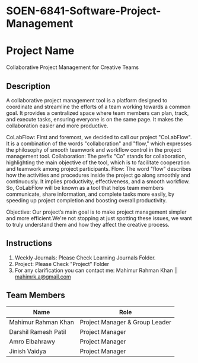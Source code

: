 # SOEN-6841-Software-Project-Management

# Project Name
Collaborative Project Management for Creative Teams

## Description

A collaborative project management tool is a platform designed to coordinate and streamline the efforts of a team working towards a common goal. It provides a centralized space where team members can plan, track, and execute tasks, ensuring everyone is on the same page. It makes the collaboration easier and more productive. 

CoLabFlow:
First and foremost, we decided to call our project "CoLabFlow". It is a combination of the words "collaboration" and "flow," which expresses the philosophy of smooth teamwork and workflow control in the project management tool.
Collaboration: The prefix "Co" stands for collaboration, highlighting the main objective of the tool, which is to facilitate cooperation and teamwork among project participants. 
Flow: The word "flow" describes how the activities and procedures inside the project go along smoothly and continuously. It implies productivity, effectiveness, and a smooth workflow.
So, CoLabFlow will be known as a tool that helps team members communicate, share information, and complete tasks more easily, by speeding up project completion and boosting overall productivity.


Objective:
Our project’s main goal is to make project management simpler and more efficient.We're not stopping at just spotting these issues, we want to truly understand them and how they affect the creative process.


## Instructions

1. Weekly Journals: Please Check Learning Journals Folder.
2. Project: Please Check "Project" Folder
3. For any clarification you can contact me: Mahimur Rahman Khan || mahimrk.a@gmail.com

## Team Members

| Name | Role |
| --- | --- |
| Mahimur Rahman Khan | Project Manager & Group Leader |
| Darshil Ramesh Patil | Project Manager |
| Amro Elbahrawy | Project Manager |
| Jinish Vaidya | Project Manager |


